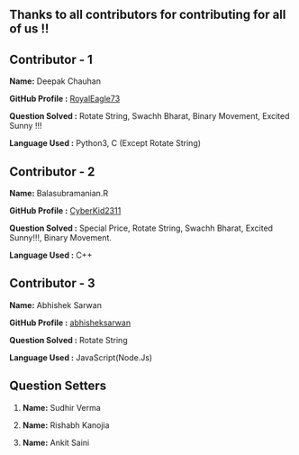 ## Thanks to all contributors for contributing for all of us !!

## Contributor - 1

  **Name:** Deepak Chauhan

  **GitHub Profile :** [RoyalEagle73](https://Github.com/RoyalEagle73)

  **Question Solved :** Rotate String, Swachh Bharat, Binary Movement, Excited Sunny !!!

  **Language Used :** Python3, C (Except Rotate String)




## Contributor - 2

  **Name:** Balasubramanian.R
  
  **GitHub Profile :** [CyberKid2311](https://github.com/Cyberkid2311)
  
  **Question Solved :** Special Price, Rotate String, Swachh Bharat, Excited Sunny!!!, Binary Movement.
  
  **Language Used :** C++

## Contributor - 3

  **Name:** Abhishek Sarwan
  
  **GitHub Profile :** [abhisheksarwan](https://github.com/abhisheksarwan)
  
  **Question Solved :** Rotate String
  
  **Language Used :** JavaScript(Node.Js)
  
 
 ## Question Setters
 
  1. **Name:** Sudhir Verma
  
  2. **Name:** Rishabh Kanojia
  
  3. **Name:** Ankit Saini
